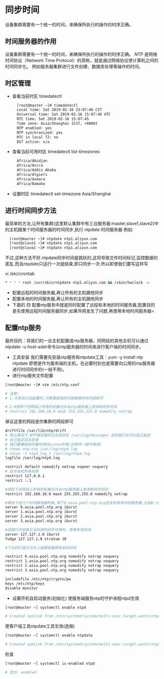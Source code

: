 # 同步时间

设备集群需要有一个统一的时间，来确保所执行的操作的时序正确。

## 时间服务器的作用

设备集群需要有一个统一的时间，来确保所执行的操作的时序正确。
NTP 是网络时间协议（Network Time Protocol）的简称，就是通过网络协议使计算机之间的时间同步化。
例如服务器集群进行文件创建、数据库处理等操作的时间。

## 时区管理

- 查看当前时区 timedatectl

    ```bash
      [root@master ~]# timedatectl
      Local time: Sat 2019-02-16 23:07:46 CST
      Universal time: Sat 2019-02-16 15:07:46 UTC
      RTC time: Sat 2019-02-16 15:07:45
      Time zone: Asia/Shanghai (CST, +0800)
      NTP enabled: yes
      NTP synchronized: yes
      RTC in local TZ: no
      DST active: n/a
    ```

- 查看当前可用时区
  timedatectl list-timezones

  ```bash
    Africa/Abidjan
    Africa/Accra
    Africa/Addis_Ababa
    Africa/Algiers
    Africa/Asmara
    Africa/Bamako
  ```

- 设置时区
  timedatectl set-timezone Asia/Shanghai

## 进行时间同步方法

最简单的方法,让所有集群(这里默认集群中有三台服务器:master,slave1,slave2)中的主机跟某个时间服务器的时间同步,执行 ntpdate 时间服务器
例如:

```bash
  [root@master ~]# ntpdate ntp1.aliyun.com
  [root@slave1 ~]# ntpdate ntp1.aliyun.com
  [root@slave2 ~]# ntpdate ntp1.aliyun.com
```

不过,这种方法不好.ntpdate同步时间是跳跃的,这将导致文件时间标记,监控数据的紊乱.而且ntpdate只运行一次就结束,即只同步一次.所以即使我们要写这样写

vi /etc/crontab

```bash
* * * * root /usr/sbin/ntpdate ntp1.aliyun.com && /sbin/hwclock -w
```

- 配置远程的时间服务器,再让所有的主机跟他同步
- 配置本地的时间服务器,再让所有的主机跟他同步
- 下面的 四 配置ntp服务中就是同时配置了远程和本地的时间服务器,配置目的是先使用远程时间服务器同步,如果外网发生了问题,再使用本地时间服务器=

## 配置ntp服务

最终目的：将我们的一台主机配置成ntp服务器，同网段的其他主机可以通过ntpdate -u host-addr命令以ntp服务器的时间来进行客户端的时间同步。

- 工具安装
我们需要先安装ntp服务和ntpdate工具：yum -y install ntp ntpdate
即使是作为服务端的主机，在必要时刻也是需要向公用的ntp服务器进行时间同步的(一般不用)。
- 进行ntp服务文件配置

```bash
[root@master ~]# vim /etc/ntp.conf

# 注意:
# 1.大家自己在配置时,只需要把我的内容替换你的内容即可

# 2.#授权下述网段上所有的机器允许从ntp服务器上查询和同步时间
# restrict 192.168.10.0 mask 255.255.255.0 nomodify notrap
```

保证这里的网段是你集群的网段即可

```bash
driftfile /var/lib/ntp/drift
# 默认情况下,NTP服务器的日志保存在 /var/log/messages.当然我们也可以自己指定
# 自己指定日志目录
# 我们要确保他的属性和SELinux环境(这两项一般不用改)
# chown ntp:ntp /var/log/ntpd.log
# chcon -t ntpd_log_t /var/log/ntpd.log
logfile /var/log/ntpd.log 

restrict default nomodify notrap nopeer noquery
# 给与本机所有权限
restrict 127.0.0.1
restrict ::1

#授权下述网段上所有的机器允许从ntp服务器上查询和同步时间
restrict 192.168.10.0 mask 255.255.255.0 nomodify notrap 

#增加下述几个时间服务器列表,除了0.asia.pool.ntp.org还会有很多时间服务器.比如0.cn.pool.ntp.org或者time.nist.gov或者
server 0.asia.pool.ntp.org iburst 
server 1.asia.pool.ntp.org iburst
server 2.asia.pool.ntp.org iburst
server 3.asia.pool.ntp.org iburst

#这两行内容表示当外部时间不可用时，使用本地时间
server 127.127.1.0 iburst 
fudge 127.127.1.0 stratum 10

#下述四行表示允许上层服务器修改本机时间

restrict 0.asia.pool.ntp.org nomodify notrap noquery 
restrict 1.asia.pool.ntp.org nomodify notrap noquery
restrict 2.asia.pool.ntp.org nomodify notrap noquery
restrict 3.asia.pool.ntp.org nomodify notrap noquery

includefile /etc/ntp/crypto/pw
keys /etc/ntp/keys
disable monitor

```

- 设置开机自启动服务(初始化)
使服务端服务ntp的守护进程ntpd生效

```bash
[root@master ~] systemctl enable ntpd

# Created symlink from /etc/systemd/system/multi-user.target.wants/ntpd.service to /usr/lib/systemd/system/ntpd.service.
```

使客户端工具ntpdate工具生效(选做)

```bash
[root@master ~] systemctl enable ntpdate

# Created symlink from /etc/systemd/system/multi-user.target.wants/ntpdate.service to /usr/lib/systemd/system/ntpdate.service.
```

检查

```bash
[root@master ~] systemctl is-enabled ntpd

# 显示: enabled
```
